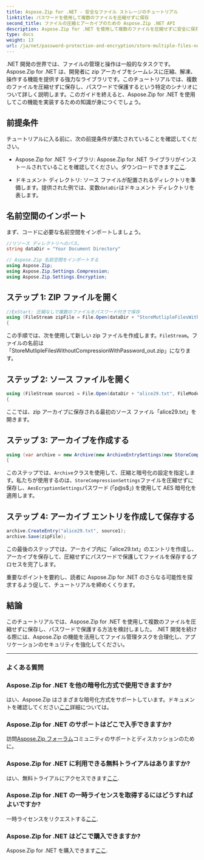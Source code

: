 ```yaml
---
title: Aspose.Zip for .NET - 安全なファイル ストレージのチュートリアル
linktitle: パスワードを使用して複数のファイルを圧縮せずに保存
second_title: ファイルの圧縮とアーカイブのための Aspose.Zip .NET API
description: Aspose.Zip for .NET を使用して複数のファイルを圧縮せずに安全に保存する方法を説明します。パスワード保護のための簡単な手順。ファイル管理の能力を解放しましょう!
type: docs
weight: 13
url: /ja/net/password-protection-and-encryption/store-multiple-files-no-compression-password/
---
```


.NET 開発の世界では、ファイルの管理と操作は一般的なタスクです。 Aspose.Zip for .NET は、開発者に zip アーカイブをシームレスに圧縮、解凍、操作する機能を提供する強力なライブラリです。このチュートリアルでは、複数のファイルを圧縮せずに保存し、パスワードで保護するという特定のシナリオについて詳しく説明します。このガイドを終えると、Aspose.Zip for .NET を使用してこの機能を実装するための知識が身につくでしょう。

## 前提条件

チュートリアルに入る前に、次の前提条件が満たされていることを確認してください。

-  Aspose.Zip for .NET ライブラリ: Aspose.Zip for .NET ライブラリがインストールされていることを確認してください。ダウンロードできます[ここ](https://releases.aspose.com/zip/net/).

- ドキュメント ディレクトリ: ソース ファイルが配置されるディレクトリを準備します。提供された例では、変数`dataDir`はドキュメント ディレクトリを表します。

## 名前空間のインポート

まず、コードに必要な名前空間をインポートしましょう。

```csharp
//リソース ディレクトリへのパス。
string dataDir = "Your Document Directory"

// Aspose.Zip 名前空間をインポートする
using Aspose.Zip;
using Aspose.Zip.Settings.Compression;
using Aspose.Zip.Settings.Encryption;
```

## ステップ 1: ZIP ファイルを開く

```csharp
//ExStart: 圧縮なしで複数のファイルをパスワード付きで保存
using (FileStream zipFile = File.Open(dataDir + "StoreMutlipleFilesWithoutCompressionWithPassword_out.zip", FileMode.Create))
{
```

この手順では、次を使用して新しい zip ファイルを作成します。`FileStream`。ファイルの名前は「StoreMutlipleFilesWithoutCompressionWithPassword_out.zip」になります。

## ステップ 2: ソース ファイルを開く

```csharp
using (FileStream source1 = File.Open(dataDir + "alice29.txt", FileMode.Open, FileAccess.Read))
{
```

ここでは、zip アーカイブに保存される最初のソース ファイル「alice29.txt」を開きます。

## ステップ 3: アーカイブを作成する

```csharp
using (var archive = new Archive(new ArchiveEntrySettings(new StoreCompressionSettings(), new AesEcryptionSettings("p@s$", EncryptionMethod.AES256))))
{
```

このステップでは、`Archive`クラスを使用して、圧縮と暗号化の設定を指定します。私たちが使用するのは、`StoreCompressionSettings`ファイルを圧縮せずに保存し、`AesEcryptionSettings`パスワード (「p@s$」) を使用して AES 暗号化を適用します。

## ステップ 4: アーカイブ エントリを作成して保存する

```csharp
archive.CreateEntry("alice29.txt", source1);
archive.Save(zipFile);
```

この最後のステップでは、アーカイブ内に「alice29.txt」のエントリを作成し、アーカイブを保存して、圧縮せずにパスワードで保護してファイルを保存するプロセスを完了します。

重要なポイントを要約し、読者に Aspose.Zip for .NET のさらなる可能性を探求するよう促して、チュートリアルを締めくくります。

## 結論

このチュートリアルでは、Aspose.Zip for .NET を使用して複数のファイルを圧縮せずに保存し、パスワードで保護する方法を検討しました。 .NET 開発を続ける際には、Aspose.Zip の機能を活用してファイル管理タスクを合理化し、アプリケーションのセキュリティを強化してください。

---

### よくある質問

### Aspose.Zip for .NET を他の暗号化方式で使用できますか?
はい、Aspose.Zip はさまざまな暗号化方式をサポートしています。ドキュメントを確認してください[ここ](https://reference.aspose.com/zip/net/)詳細については。

### Aspose.Zip for .NET のサポートはどこで入手できますか?
訪問[Aspose.Zip フォーラム](https://forum.aspose.com/c/zip/37)コミュニティのサポートとディスカッションのために。

### Aspose.Zip for .NET に利用できる無料トライアルはありますか?
はい、無料トライアルにアクセスできます[ここ](https://releases.aspose.com/).

### Aspose.Zip for .NET の一時ライセンスを取得するにはどうすればよいですか?
一時ライセンスをリクエストする[ここ](https://purchase.aspose.com/temporary-license/).

### Aspose.Zip for .NET はどこで購入できますか?
 Aspose.Zip for .NET を購入できます[ここ](https://purchase.aspose.com/buy).
